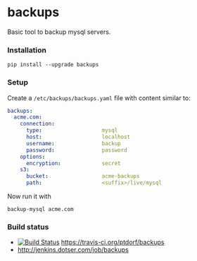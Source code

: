 # backups

Basic tool to backup mysql servers.


### Installation

    pip install --upgrade backups


### Setup

Create a `/etc/backups/backups.yaml` file with content similar to:

```yaml
backups:
  acme.com:
    connection:
      type:                   mysql
      host:                   localhost
      username:               backup
      password:               password
    options:
      encryption:             secret
    s3:
      bucket:                 acme-backups
      path:                   <suffix>/live/mysql

```

Now run it with

    backup-mysql acme.com


### Build status

  - [![Build Status](https://travis-ci.org/ptdorf/backups.svg?branch=master)](https://travis-ci.org/ptdorf/backups) https://travis-ci.org/ptdorf/backups
  - http://jenkins.dotser.com/job/backups

